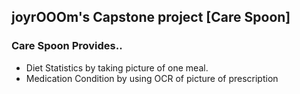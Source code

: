 ## joyrOOOm's Capstone project [Care Spoon] 

### Care Spoon Provides..
- Diet Statistics by taking picture of one meal.
- Medication Condition by using OCR of picture of prescription
